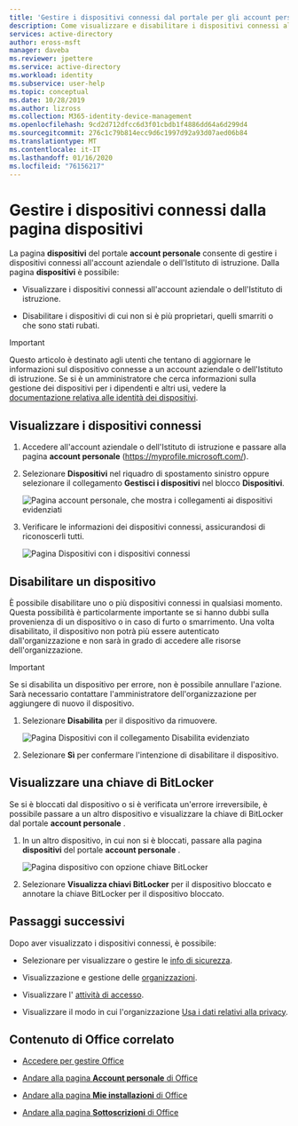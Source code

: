 ```yaml
---
title: 'Gestire i dispositivi connessi dal portale per gli account personali: Azure AD'
description: Come visualizzare e disabilitare i dispositivi connessi all'account aziendale o dell'Istituto di istruzione dalla pagina dispositivi del portale account personale.
services: active-directory
author: eross-msft
manager: daveba
ms.reviewer: jpettere
ms.service: active-directory
ms.workload: identity
ms.subservice: user-help
ms.topic: conceptual
ms.date: 10/28/2019
ms.author: lizross
ms.collection: M365-identity-device-management
ms.openlocfilehash: 9cd2d712dfcc6d3f01cbdb1f4886dd64a6d299d4
ms.sourcegitcommit: 276c1c79b814ecc9d6c1997d92a93d07aed06b84
ms.translationtype: MT
ms.contentlocale: it-IT
ms.lasthandoff: 01/16/2020
ms.locfileid: "76156217"
---
```

# <a name="manage-your-connected-devices-from-the-devices-page"></a>Gestire i dispositivi connessi dalla pagina dispositivi

La pagina **dispositivi** del portale **account personale** consente di gestire i dispositivi connessi all'account aziendale o dell'Istituto di istruzione. Dalla pagina **dispositivi** è possibile:

- Visualizzare i dispositivi connessi all'account aziendale o dell'Istituto di istruzione.

- Disabilitare i dispositivi di cui non si è più proprietari, quelli smarriti o che sono stati rubati.

>[!Important]
>Questo articolo è destinato agli utenti che tentano di aggiornare le informazioni sul dispositivo connesse a un account aziendale o dell'Istituto di istruzione. Se si è un amministratore che cerca informazioni sulla gestione dei dispositivi per i dipendenti e altri usi, vedere la [documentazione relativa alle identità dei dispositivi](https://docs.microsoft.com/azure/active-directory/devices/index).

## <a name="view-your-connected-devices"></a>Visualizzare i dispositivi connessi

1. Accedere all'account aziendale o dell'Istituto di istruzione e passare alla pagina **account personale** (https://myprofile.microsoft.com/).

2. Selezionare **Dispositivi** nel riquadro di spostamento sinistro oppure selezionare il collegamento **Gestisci i dispositivi** nel blocco **Dispositivi**.

    ![Pagina account personale, che mostra i collegamenti ai dispositivi evidenziati](media/my-account-portal/my-account-portal-devices.png)

3. Verificare le informazioni dei dispositivi connessi, assicurandosi di riconoscerli tutti.

    ![Pagina Dispositivi con i dispositivi connessi](media/my-account-portal/my-account-portal-devices-page.png)

## <a name="disable-a-device"></a>Disabilitare un dispositivo

È possibile disabilitare uno o più dispositivi connessi in qualsiasi momento. Questa possibilità è particolarmente importante se si hanno dubbi sulla provenienza di un dispositivo o in caso di furto o smarrimento. Una volta disabilitato, il dispositivo non potrà più essere autenticato dall'organizzazione e non sarà in grado di accedere alle risorse dell'organizzazione.

>[!Important]
>Se si disabilita un dispositivo per errore, non è possibile annullare l'azione. Sarà necessario contattare l'amministratore dell'organizzazione per aggiungere di nuovo il dispositivo.

1. Selezionare **Disabilita** per il dispositivo da rimuovere.

    ![Pagina Dispositivi con il collegamento Disabilita evidenziato](media/my-account-portal/my-account-portal-devices-disable.png)

2. Selezionare **Sì** per confermare l'intenzione di disabilitare il dispositivo.

## <a name="view-a-bitlocker-key"></a>Visualizzare una chiave di BitLocker

Se si è bloccati dal dispositivo o si è verificata un'errore irreversibile, è possibile passare a un altro dispositivo e visualizzare la chiave di BitLocker dal portale **account personale** .

1. In un altro dispositivo, in cui non si è bloccati, passare alla pagina **dispositivi** del portale **account personale** .

    ![Pagina dispositivo con opzione chiave BitLocker](media/my-account-portal/my-account-portal-devices-bitlocker.png)

2. Selezionare **Visualizza chiavi BitLocker** per il dispositivo bloccato e annotare la chiave BitLocker per il dispositivo bloccato.

## <a name="next-steps"></a>Passaggi successivi

Dopo aver visualizzato i dispositivi connessi, è possibile:

- Selezionare per visualizzare o gestire le [info di sicurezza](user-help-security-info-overview.md).

- Visualizzazione e gestione delle [organizzazioni](my-account-portal-organizations-page.md).

- Visualizzare l' [attività di accesso](my-account-portal-sign-ins-page.md).

- Visualizzare il modo in cui l'organizzazione [Usa i dati relativi alla privacy](my-account-portal-privacy-page.md).

## <a name="related-office-content"></a>Contenuto di Office correlato

- [Accedere per gestire Office](https://support.office.com/article/sign-in-to-manage-your-office-product-959ac957-8d37-4ae4-b1b6-d6e4874e013f)

- [Andare alla pagina **Account personale** di Office](https://portal.office.com/account/#home)

- [Andare alla pagina **Mie installazioni** di Office](https://portal.office.com/account/#installs)

- [Andare alla pagina **Sottoscrizioni** di Office](https://portal.office.com/account/#subscriptions)